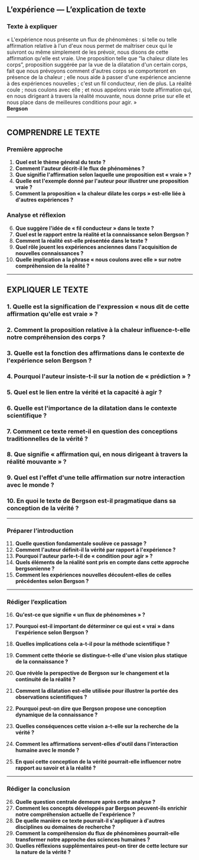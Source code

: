 ## L’expérience — L’explication de texte

### Texte à expliquer
« L'expérience nous présente un flux de phénomènes : si telle ou telle affirmation relative à l'un d'eux nous permet de maîtriser ceux qui le suivront ou même simplement de les prévoir, nous disons de cette affirmation qu'elle est vraie. Une proposition telle que “la chaleur dilate les corps”, proposition suggérée par la vue de la dilatation d'un certain corps, fait que nous prévoyons comment d'autres corps se comporteront en présence de la chaleur ; elle nous aide à passer d'une expérience ancienne à des expériences nouvelles ; c'est un fil conducteur, rien de plus. La réalité coule ; nous coulons avec elle ; et nous appelons vraie toute affirmation qui, en nous dirigeant à travers la réalité mouvante, nous donne prise sur elle et nous place dans de meilleures conditions pour agir. »  
**Bergson**

---

## COMPRENDRE LE TEXTE

### Première approche

1. **Quel est le thème général du texte ?**  
2. **Comment l'auteur décrit-il le flux de phénomènes ?**  
3. **Que signifie l'affirmation selon laquelle une proposition est « vraie » ?**  
4. **Quelle est l'exemple donné par l'auteur pour illustrer une proposition vraie ?**  
5. **Comment la proposition « la chaleur dilate les corps » est-elle liée à d'autres expériences ?**  

### Analyse et réflexion

6. **Que suggère l'idée de « fil conducteur » dans le texte ?**  
7. **Quel est le rapport entre la réalité et la connaissance selon Bergson ?**  
8. **Comment la réalité est-elle présentée dans le texte ?**  
9. **Quel rôle jouent les expériences anciennes dans l'acquisition de nouvelles connaissances ?**  
10. **Quelle implication a la phrase « nous coulons avec elle » sur notre compréhension de la réalité ?**

---

## EXPLIQUER LE TEXTE

### 1. Quelle est la signification de l'expression « nous dit de cette affirmation qu'elle est vraie » ?  
### 2. Comment la proposition relative à la chaleur influence-t-elle notre compréhension des corps ?  
### 3. Quelle est la fonction des affirmations dans le contexte de l'expérience selon Bergson ?  
### 4. Pourquoi l'auteur insiste-t-il sur la notion de « prédiction » ?  
### 5. Quel est le lien entre la vérité et la capacité à agir ?  

### 6. Quelle est l'importance de la dilatation dans le contexte scientifique ?  
### 7. Comment ce texte remet-il en question des conceptions traditionnelles de la vérité ?  
### 8. Que signifie « affirmation qui, en nous dirigeant à travers la réalité mouvante » ?  
### 9. Quel est l'effet d'une telle affirmation sur notre interaction avec le monde ?  
### 10. En quoi le texte de Bergson est-il pragmatique dans sa conception de la vérité ?

---

### Préparer l’introduction

11. **Quelle question fondamentale soulève ce passage ?**  
12. **Comment l'auteur définit-il la vérité par rapport à l'expérience ?**  
13. **Pourquoi l'auteur parle-t-il de « condition pour agir » ?**  
14. **Quels éléments de la réalité sont pris en compte dans cette approche bergsonienne ?**  
15. **Comment les expériences nouvelles découlent-elles de celles précédentes selon Bergson ?**

---

### Rédiger l’explication

16. **Qu'est-ce que signifie « un flux de phénomènes » ?**  
17. **Pourquoi est-il important de déterminer ce qui est « vrai » dans l'expérience selon Bergson ?**  
18. **Quelles implications cela a-t-il pour la méthode scientifique ?**  
19. **Comment cette théorie se distingue-t-elle d'une vision plus statique de la connaissance ?**  
20. **Que révèle la perspective de Bergson sur le changement et la continuité de la réalité ?**  

21. **Comment la dilatation est-elle utilisée pour illustrer la portée des observations scientifiques ?**  
22. **Pourquoi peut-on dire que Bergson propose une conception dynamique de la connaissance ?**  
23. **Quelles conséquences cette vision a-t-elle sur la recherche de la vérité ?**  
24. **Comment les affirmations servent-elles d'outil dans l'interaction humaine avec le monde ?**  
25. **En quoi cette conception de la vérité pourrait-elle influencer notre rapport au savoir et à la réalité ?**  

---  

### Rédiger la conclusion

26. **Quelle question centrale demeure après cette analyse ?**  
27. **Comment les concepts développés par Bergson peuvent-ils enrichir notre compréhension actuelle de l'expérience ?**  
28. **De quelle manière ce texte pourrait-il s'appliquer à d'autres disciplines ou domaines de recherche ?**  
29. **Comment la compréhension du flux de phénomènes pourrait-elle transformer notre approche des sciences humaines ?**  
30. **Quelles réflexions supplémentaires peut-on tirer de cette lecture sur la nature de la vérité ?**  
